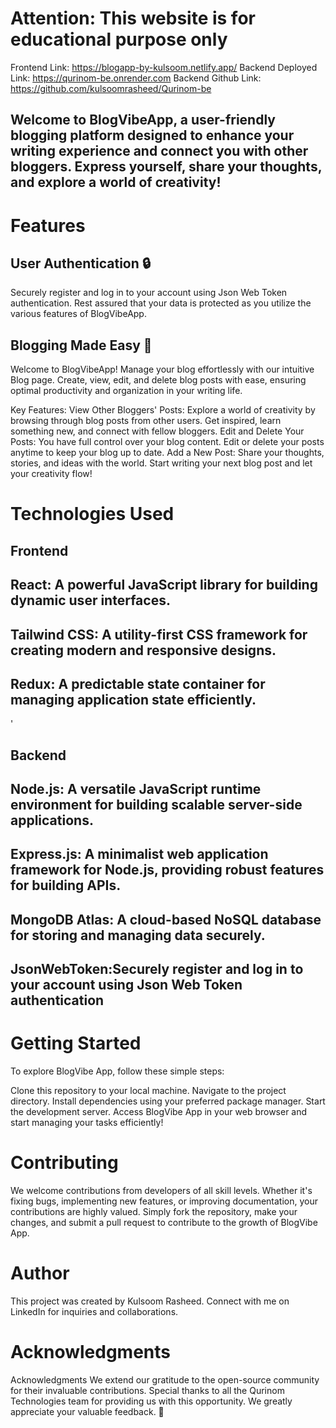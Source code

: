 
# Attention: This website is for educational purpose only

Frontend Link: https://blogapp-by-kulsoom.netlify.app/
Backend Deployed Link: https://qurinom-be.onrender.com
Backend Github Link: https://github.com/kulsoomrasheed/Qurinom-be

## Welcome to BlogVibeApp, a user-friendly blogging platform designed to enhance your writing experience and connect you with other bloggers. Express yourself, share your thoughts, and explore a world of creativity!

# Features

## User Authentication 🔒

Securely register and log in to your account using Json Web Token authentication. Rest assured that your data is protected as you utilize the various features of BlogVibeApp.

## Blogging Made Easy 📝

Welcome to BlogVibeApp! Manage your blog effortlessly with our intuitive Blog page. Create, view, edit, and delete blog posts with ease, ensuring optimal productivity and organization in your writing life.

Key Features:
View Other Bloggers' Posts:
Explore a world of creativity by browsing through blog posts from other users. Get inspired, learn something new, and connect with fellow bloggers.
Edit and Delete Your Posts:
You have full control over your blog content. Edit or delete your posts anytime to keep your blog up to date.
Add a New Post:
Share your thoughts, stories, and ideas with the world. Start writing your next blog post and let your creativity flow!

# Technologies Used

## Frontend

## React: A powerful JavaScript library for building dynamic user interfaces.
## Tailwind CSS: A utility-first CSS framework for creating modern and responsive designs.
## Redux: A predictable state container for managing application state efficiently.
'
## Backend
## Node.js: A versatile JavaScript runtime environment for building scalable server-side applications.
## Express.js: A minimalist web application framework for Node.js, providing robust features for building APIs.
## MongoDB Atlas: A cloud-based NoSQL database for storing and managing data securely.
## JsonWebToken:Securely register and log in to your account using Json Web Token authentication

# Getting Started

To explore BlogVibe App, follow these simple steps:

Clone this repository to your local machine.
Navigate to the project directory.
Install dependencies using your preferred package manager.
Start the development server.
Access BlogVibe App in your web browser and start managing your tasks efficiently!


# Contributing

We welcome contributions from developers of all skill levels. Whether it's fixing bugs, implementing new features, or improving documentation, your contributions are highly valued. Simply fork the repository, make your changes, and submit a pull request to contribute to the growth of BlogVibe App.

# Author

This project was created by Kulsoom Rasheed. Connect with me on LinkedIn for inquiries and collaborations.

# Acknowledgments

Acknowledgments We extend our gratitude to the open-source community for their invaluable contributions. Special thanks to all the Qurinom Technologies team for providing us with this opportunity. We greatly appreciate your valuable feedback. 🙏
